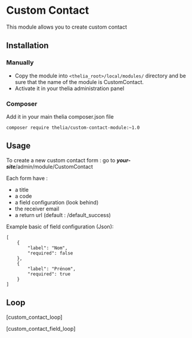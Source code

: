 # Custom Contact

This module allows you to create custom contact

## Installation

### Manually

* Copy the module into ```<thelia_root>/local/modules/``` directory and be sure that the name of the module is CustomContact.
* Activate it in your thelia administration panel

### Composer

Add it in your main thelia composer.json file

```
composer require thelia/custom-contact-module:~1.0
```

## Usage

To create a new custom contact form : 
go to ***your-site***/admin/module/CustomContact

Each form have : 
* a title
* a code
* a field configuration (look behind)
* the receiver email
* a return url (default : /default_success)

Example basic of field configuration (Json):

```
[
    {
        "label": "Nom",
        "required": false
    },
    {
        "label": "Prénom",
        "required": true
    }
]
```

## Loop

[custom_contact_loop]

[custom_contact_field_loop]